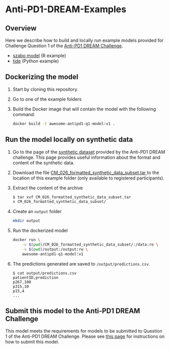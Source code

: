 # Anti-PD1-DREAM-Examples

## Overview

Here we describe how to build and locally run example models provided for Challenge Question 1 of the [Anti-PD1 DREAM Challenge](https://www.synapse.org/#!Synapse:syn18404605/wiki/589611).

* [szabo model](szabo) (R example)
* [tide](tide) (Python example)


## Dockerizing the model

1. Start by cloning this repository.

2. Go to one of the example folders

3. Build the Docker image that will contain the model with the following command:

    ```bash
    docker build -t awesome-antipd1-q1-model:v1 .
    ```

## Run the model locally on synthetic data

1. Go to the page of the [synthetic dataset](https://www.synapse.org/#!Synapse:syn22360502) provided by the Anti-PD1 DREAM challenge. This page provides useful information about the format and content of the synthetic data.

2. Download the file [CM_026_formatted_synthetic_data_subset.tar
](https://www.synapse.org/#!Synapse:syn22360555) to the location of this example folder (only available to registered participants).

3. Extract the content of the archive

    ```bash
    $ tar xvf CM_026_formatted_synthetic_data_subset.tar
    x CM_026_formatted_synthetic_data_subset/
    ```

4. Create an `output` folder

    ```bash
    mkdir output
    ```

5. Run the dockerized model

    ```bash
    docker run \
        -v $(pwd)/CM_026_formatted_synthetic_data_subset/:/data:ro \
        -v $(pwd)/output:/output:rw \
        awesome-antipd1-q1-model:v1
    ```

6. The predictions generated are saved to `/output/predictions.csv`.

    ```text
    $ cat output/predictions.csv
    patientID,prediction
    p267,100
    p315,10
    p15,4
    ...
    ```

## Submit this model to the Anti-PD1 DREAM Challenge

This model meets the requirements for models to be submitted to Question 1 of the Anti-PD1 DREAM Challenge. Please see [this page]() for instructions on how to submit this model.
